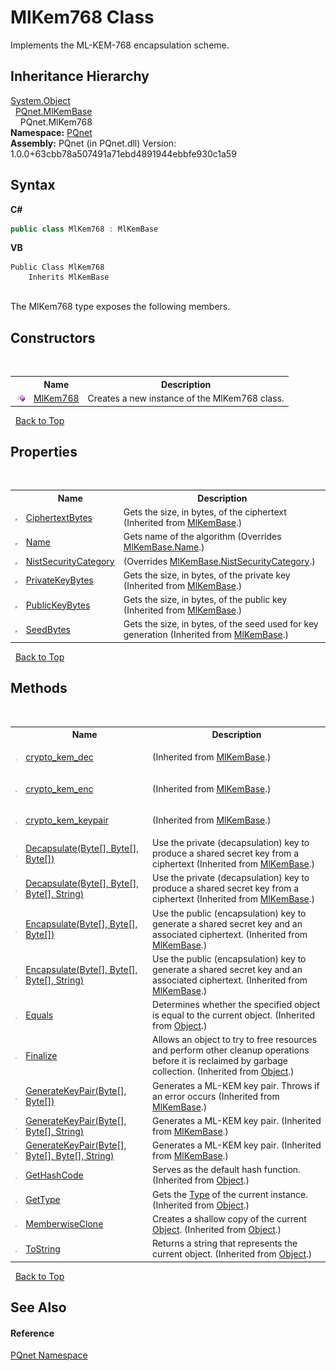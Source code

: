 # MlKem768 Class
 

Implements the ML-KEM-768 encapsulation scheme.


## Inheritance Hierarchy
<a href="https://docs.microsoft.com/dotnet/api/system.object" target="_blank" rel="noopener noreferrer">System.Object</a><br />&nbsp;&nbsp;<a href="048f1bfa-554d-653d-117e-4772fbe7d244">PQnet.MlKemBase</a><br />&nbsp;&nbsp;&nbsp;&nbsp;PQnet.MlKem768<br />
**Namespace:**&nbsp;<a href="fc4f881f-e121-9cf0-ed49-65bf6b5a005d">PQnet</a><br />**Assembly:**&nbsp;PQnet (in PQnet.dll) Version: 1.0.0+63cbb78a507491a71ebd4891944ebbfe930c1a59

## Syntax

**C#**<br />
``` C#
public class MlKem768 : MlKemBase
```

**VB**<br />
``` VB
Public Class MlKem768
	Inherits MlKemBase
```

<br />
The MlKem768 type exposes the following members.


## Constructors
&nbsp;<table><tr><th></th><th>Name</th><th>Description</th></tr><tr><td>![Public method](media/pubmethod.gif "Public method")</td><td><a href="53c6e6ed-4abd-47cd-d3a9-5f57285b545c">MlKem768</a></td><td>
Creates a new instance of the MlKem768 class.</td></tr></table>&nbsp;
<a href="#mlkem768-class">Back to Top</a>

## Properties
&nbsp;<table><tr><th></th><th>Name</th><th>Description</th></tr><tr><td>![Public property](media/pubproperty.gif "Public property")</td><td><a href="93c38c87-7a8b-ce82-9f2c-02036c940599">CiphertextBytes</a></td><td>
Gets the size, in bytes, of the ciphertext
 (Inherited from <a href="048f1bfa-554d-653d-117e-4772fbe7d244">MlKemBase</a>.)</td></tr><tr><td>![Public property](media/pubproperty.gif "Public property")</td><td><a href="663fcb5c-1ce7-19b9-80ea-37b5684014ad">Name</a></td><td>
Gets name of the algorithm
 (Overrides <a href="fe7b958e-3025-1129-be44-2c491e8076ac">MlKemBase.Name</a>.)</td></tr><tr><td>![Public property](media/pubproperty.gif "Public property")</td><td><a href="4e78c303-15b5-3369-d21c-c058b41ef1a5">NistSecurityCategory</a></td><td> (Overrides <a href="7bb3c241-2a71-7a1d-596b-abc3bcc714d9">MlKemBase.NistSecurityCategory</a>.)</td></tr><tr><td>![Public property](media/pubproperty.gif "Public property")</td><td><a href="d5d7893f-bda4-8a4e-3b43-978582e9bf55">PrivateKeyBytes</a></td><td>
Gets the size, in bytes, of the private key
 (Inherited from <a href="048f1bfa-554d-653d-117e-4772fbe7d244">MlKemBase</a>.)</td></tr><tr><td>![Public property](media/pubproperty.gif "Public property")</td><td><a href="ae19e6b8-d036-8800-e3c4-89b479e1c371">PublicKeyBytes</a></td><td>
Gets the size, in bytes, of the public key
 (Inherited from <a href="048f1bfa-554d-653d-117e-4772fbe7d244">MlKemBase</a>.)</td></tr><tr><td>![Public property](media/pubproperty.gif "Public property")</td><td><a href="eb19e6b5-634c-ba51-96e9-0cc35e89da46">SeedBytes</a></td><td>
Gets the size, in bytes, of the seed used for key generation
 (Inherited from <a href="048f1bfa-554d-653d-117e-4772fbe7d244">MlKemBase</a>.)</td></tr></table>&nbsp;
<a href="#mlkem768-class">Back to Top</a>

## Methods
&nbsp;<table><tr><th></th><th>Name</th><th>Description</th></tr><tr><td>![Public method](media/pubmethod.gif "Public method")</td><td><a href="90d2db21-f625-95a2-a589-ea439c0f3794">crypto_kem_dec</a></td><td>

 (Inherited from <a href="048f1bfa-554d-653d-117e-4772fbe7d244">MlKemBase</a>.)</td></tr><tr><td>![Public method](media/pubmethod.gif "Public method")</td><td><a href="3dd368fd-e916-5885-f727-e13ba7785029">crypto_kem_enc</a></td><td>

 (Inherited from <a href="048f1bfa-554d-653d-117e-4772fbe7d244">MlKemBase</a>.)</td></tr><tr><td>![Public method](media/pubmethod.gif "Public method")</td><td><a href="2cf38dce-72ed-1948-acba-662053f38f87">crypto_kem_keypair</a></td><td>

 (Inherited from <a href="048f1bfa-554d-653d-117e-4772fbe7d244">MlKemBase</a>.)</td></tr><tr><td>![Public method](media/pubmethod.gif "Public method")</td><td><a href="e98dd1e0-1d13-2bad-e4f0-b7020558e9b0">Decapsulate(Byte[], Byte[], Byte[])</a></td><td>
Use the private (decapsulation) key to produce a shared secret key from a ciphertext
 (Inherited from <a href="048f1bfa-554d-653d-117e-4772fbe7d244">MlKemBase</a>.)</td></tr><tr><td>![Public method](media/pubmethod.gif "Public method")</td><td><a href="b14fe40d-5993-6664-624c-f3153eb702d8">Decapsulate(Byte[], Byte[], Byte[], String)</a></td><td>
Use the private (decapsulation) key to produce a shared secret key from a ciphertext
 (Inherited from <a href="048f1bfa-554d-653d-117e-4772fbe7d244">MlKemBase</a>.)</td></tr><tr><td>![Public method](media/pubmethod.gif "Public method")</td><td><a href="74e96338-99a7-10b8-9898-27b9ec94ab35">Encapsulate(Byte[], Byte[], Byte[])</a></td><td>
Use the public (encapsulation) key to generate a shared secret key and an associated ciphertext.
 (Inherited from <a href="048f1bfa-554d-653d-117e-4772fbe7d244">MlKemBase</a>.)</td></tr><tr><td>![Public method](media/pubmethod.gif "Public method")</td><td><a href="128cd3bc-4bc2-2976-189e-e91f8c1090ce">Encapsulate(Byte[], Byte[], Byte[], String)</a></td><td>
Use the public (encapsulation) key to generate a shared secret key and an associated ciphertext.
 (Inherited from <a href="048f1bfa-554d-653d-117e-4772fbe7d244">MlKemBase</a>.)</td></tr><tr><td>![Public method](media/pubmethod.gif "Public method")</td><td><a href="https://docs.microsoft.com/dotnet/api/system.object.equals#system-object-equals(system-object)" target="_blank" rel="noopener noreferrer">Equals</a></td><td>
Determines whether the specified object is equal to the current object.
 (Inherited from <a href="https://docs.microsoft.com/dotnet/api/system.object" target="_blank" rel="noopener noreferrer">Object</a>.)</td></tr><tr><td>![Protected method](media/protmethod.gif "Protected method")</td><td><a href="https://docs.microsoft.com/dotnet/api/system.object.finalize#system-object-finalize" target="_blank" rel="noopener noreferrer">Finalize</a></td><td>
Allows an object to try to free resources and perform other cleanup operations before it is reclaimed by garbage collection.
 (Inherited from <a href="https://docs.microsoft.com/dotnet/api/system.object" target="_blank" rel="noopener noreferrer">Object</a>.)</td></tr><tr><td>![Public method](media/pubmethod.gif "Public method")</td><td><a href="6ae87899-534b-04b5-c03e-588a84f83870">GenerateKeyPair(Byte[], Byte[])</a></td><td>
Generates a ML-KEM key pair. Throws if an error occurs
 (Inherited from <a href="048f1bfa-554d-653d-117e-4772fbe7d244">MlKemBase</a>.)</td></tr><tr><td>![Public method](media/pubmethod.gif "Public method")</td><td><a href="f7b98c21-dffc-3cdc-3051-4db6850da027">GenerateKeyPair(Byte[], Byte[], String)</a></td><td>
Generates a ML-KEM key pair.
 (Inherited from <a href="048f1bfa-554d-653d-117e-4772fbe7d244">MlKemBase</a>.)</td></tr><tr><td>![Public method](media/pubmethod.gif "Public method")</td><td><a href="687ab045-81b7-367d-ae2c-24b292c37332">GenerateKeyPair(Byte[], Byte[], Byte[], String)</a></td><td>
Generates a ML-KEM key pair.
 (Inherited from <a href="048f1bfa-554d-653d-117e-4772fbe7d244">MlKemBase</a>.)</td></tr><tr><td>![Public method](media/pubmethod.gif "Public method")</td><td><a href="https://docs.microsoft.com/dotnet/api/system.object.gethashcode#system-object-gethashcode" target="_blank" rel="noopener noreferrer">GetHashCode</a></td><td>
Serves as the default hash function.
 (Inherited from <a href="https://docs.microsoft.com/dotnet/api/system.object" target="_blank" rel="noopener noreferrer">Object</a>.)</td></tr><tr><td>![Public method](media/pubmethod.gif "Public method")</td><td><a href="https://docs.microsoft.com/dotnet/api/system.object.gettype#system-object-gettype" target="_blank" rel="noopener noreferrer">GetType</a></td><td>
Gets the <a href="https://docs.microsoft.com/dotnet/api/system.type" target="_blank" rel="noopener noreferrer">Type</a> of the current instance.
 (Inherited from <a href="https://docs.microsoft.com/dotnet/api/system.object" target="_blank" rel="noopener noreferrer">Object</a>.)</td></tr><tr><td>![Protected method](media/protmethod.gif "Protected method")</td><td><a href="https://docs.microsoft.com/dotnet/api/system.object.memberwiseclone#system-object-memberwiseclone" target="_blank" rel="noopener noreferrer">MemberwiseClone</a></td><td>
Creates a shallow copy of the current <a href="https://docs.microsoft.com/dotnet/api/system.object" target="_blank" rel="noopener noreferrer">Object</a>.
 (Inherited from <a href="https://docs.microsoft.com/dotnet/api/system.object" target="_blank" rel="noopener noreferrer">Object</a>.)</td></tr><tr><td>![Public method](media/pubmethod.gif "Public method")</td><td><a href="https://docs.microsoft.com/dotnet/api/system.object.tostring#system-object-tostring" target="_blank" rel="noopener noreferrer">ToString</a></td><td>
Returns a string that represents the current object.
 (Inherited from <a href="https://docs.microsoft.com/dotnet/api/system.object" target="_blank" rel="noopener noreferrer">Object</a>.)</td></tr></table>&nbsp;
<a href="#mlkem768-class">Back to Top</a>

## See Also


#### Reference
<a href="fc4f881f-e121-9cf0-ed49-65bf6b5a005d">PQnet Namespace</a><br />